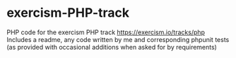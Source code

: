 # exercism-PHP-track

PHP code for the exercism PHP track https://exercism.io/tracks/php
Includes a readme, any code written by me and corresponding phpunit tests (as provided with occasional additions when asked for by requirements)
